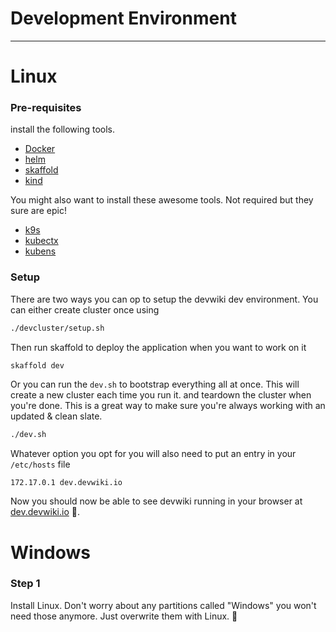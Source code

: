 # Development Environment

---

# Linux
### Pre-requisites
install the following tools.
- [Docker](https://docs.docker.com/get-docker/)
- [helm](https://helm.sh/docs/intro/install/)
- [skaffold](https://skaffold.dev/docs/install/)
- [kind](https://kind.sigs.k8s.io/docs/user/quick-start/)

You might also want to install these awesome tools. Not required but they sure are epic! 
- [k9s](https://github.com/derailed/k9s)
- [kubectx](https://github.com/ahmetb/kubectx)
- [kubens](https://github.com/ahmetb/kubectx)

### Setup
There are two ways you can op to setup the devwiki dev environment. You can either create cluster once using 
```bash 
./devcluster/setup.sh 
```
Then run skaffold to deploy the application when you want to work on it
```bash 
skaffold dev
```

Or you can run the `dev.sh` to bootstrap everything all at once. This will create a new cluster each time you run it.
and teardown the cluster when you're done. This is a great way to make sure you're always working with an updated & clean slate. 
```bash
./dev.sh
```

Whatever option you opt for you will also need to put an entry in your `/etc/hosts` file 
```
172.17.0.1 dev.devwiki.io
```


Now you should now be able to see devwiki running in your browser at [dev.devwiki.io](http://dev.devwiki.io) 🎉.


# Windows 

### Step 1 
Install Linux. Don't worry about any partitions called "Windows" you won't need those anymore. Just overwrite them with Linux. 🤣